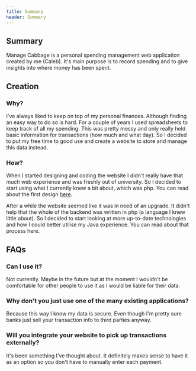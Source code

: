 ```yaml
---
title: Summary
header: Summary
---
```

## Summary

Manage Cabbage is a personal spending management web application created by me (Caleb). It's main purpose is to record spending and to give insights into where money has been spent.


<div id="docMenuArea"> </div>

## Creation
### Why?
I've always liked to keep on top of my personal finances. Although finding an easy way to do so is hard. For a couple of years I used spreadsheets to keep track of all my spending. This was pretty messy and only really held basic information for transactions (how much and what day). So I decided to put my free time to good use and create a website to store and manage this data instead.

### How?
When I started designing and coding the website I didn't really have that much web experience and was freshly out of university. So I decided to start using what I currently knew a bit about, which was php. You can read about the first design [here](manageCabbageOld.html).

After a while the website seemed like it was in need of an upgrade. It didn't help that the whole of the backend was written in php (a language I knew little about). So I decided to start looking at more up-to-date technologies and how I could better utilise my Java experience. You can read about that process here.


## FAQs

### Can I use it?
Not currently. Maybe in the future but at the moment I wouldn't be comfortable for other people to use it as I would be liable for their data.

### Why don't you just use one of the many existing applications?
Because this way I know my data is secure. Even though I'm pretty sure banks just sell your transaction info to third parties anyway.

### Will you integrate your website to pick up transactions externally?
It's been something I've thought about. It definitely makes sense to have it as an option so you don't have to manually enter each payment.